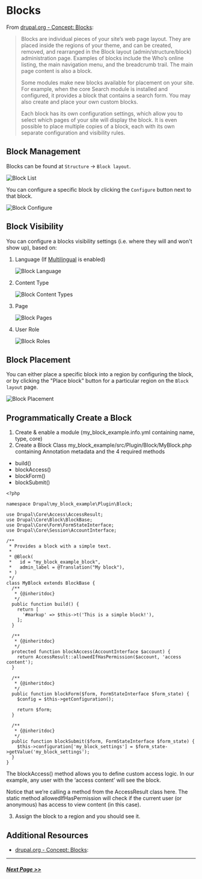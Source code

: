 # Blocks

From [drupal.org - Concept: Blocks](https://www.drupal.org/docs/user_guide/en/block-concept.html):

> Blocks are individual pieces of your site’s web page layout. They are placed inside the regions of your theme, and can be created, removed, and rearranged in the Block layout (admin/structure/block) administration page. Examples of blocks include the Who’s online listing, the main navigation menu, and the breadcrumb trail. The main page content is also a block.
>
> Some modules make new blocks available for placement on your site. For example, when the core Search module is installed and configured, it provides a block that contains a search form. You may also create and place your own custom blocks.
>
> Each block has its own configuration settings, which allow you to select which pages of your site will display the block. It is even possible to place multiple copies of a block, each with its own separate configuration and visibility rules.

## Block Management

Blocks can be found at `Structure` -> `Block layout`.

![Block List](images/block-list.png "Block List")

You can configure a specific block by clicking the `Configure` button next to that block.

![Block Configure](images/block-configure.png "Block Configure")

## Block Visibility

You can configure a blocks visibility settings (i.e. where they will and won't show up), based on:

1. Language (If [Multilingual](2.8-multilingual.md) is enabled)

   ![Block Language](images/block-language.png "Block Language")

2. Content Type

   ![Block Content Types](images/block-content-types.png "Block Content Types")

3. Page

   ![Block Pages](images/block-pages.png "Block Pages")

4. User Role

   ![Block Roles](images/block-roles.png "Block Roles")

## Block Placement

You can either place a specific block into a region by configuring the block, or by clicking the "Place block" button for a particular region on the `Block layout` page.

![Block Placement](images/block-place.png "Block Placement")

## Programmatically Create a Block

1. Create & enable a module (my_block_example.info.yml containing name, type, core)
2. Create a Block Class my_block_example/src/Plugin/Block/MyBlock.php containing Annotation metadata and the 4 required methods
* build()
* blockAccess()
* blockForm()
* blockSubmit()
```
<?php

namespace Drupal\my_block_example\Plugin\Block;

use Drupal\Core\Access\AccessResult;
use Drupal\Core\Block\BlockBase;
use Drupal\Core\Form\FormStateInterface;
use Drupal\Core\Session\AccountInterface;

/**
 * Provides a block with a simple text.
 *
 * @Block(
 *   id = "my_block_example_block",
 *   admin_label = @Translation("My block"),
 * )
 */
class MyBlock extends BlockBase {
  /**
   * {@inheritdoc}
   */
  public function build() {
    return [
      '#markup' => $this->t('This is a simple block!'),
    ];
  }

  /**
   * {@inheritdoc}
   */
  protected function blockAccess(AccountInterface $account) {
    return AccessResult::allowedIfHasPermission($account, 'access content');
  }

  /**
   * {@inheritdoc}
   */
  public function blockForm($form, FormStateInterface $form_state) {
    $config = $this->getConfiguration();

    return $form;
  }

  /**
   * {@inheritdoc}
   */
  public function blockSubmit($form, FormStateInterface $form_state) {
    $this->configuration['my_block_settings'] = $form_state->getValue('my_block_settings');
  }
}
```
The blockAccess() method allows you to define custom access logic. In our example, any user with the ‘access content’ will see the block.

Notice that we’re calling a method from the AccessResult class here. The static method allowedIfHasPermission will check if the current user (or anonymous) has access to view content (in this case).

3. Assign the block to a region and you should see it.

## Additional Resources

- [drupal.org - Concept: Blocks](https://www.drupal.org/docs/user_guide/en/block-concept.html):

---

##### [Next Page >>](2.5-menus.md)
